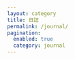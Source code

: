 ```yaml
---
layout: category
title: 日誌
permalink: /journal/
pagination:
  enabled: true
  category: journal
---
```

